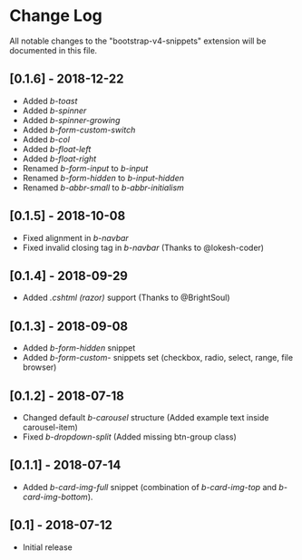 # Change Log
All notable changes to the "bootstrap-v4-snippets" extension will be documented in this file.

## [0.1.6] - 2018-12-22
- Added *b-toast*
- Added *b-spinner*
- Added *b-spinner-growing*
- Added *b-form-custom-switch*
- Added *b-col*
- Added *b-float-left*
- Added *b-float-right*
- Renamed *b-form-input* to *b-input*
- Renamed *b-form-hidden* to *b-input-hidden*
- Renamed *b-abbr-small* to *b-abbr-initialism*

## [0.1.5] - 2018-10-08
- Fixed alignment in *b-navbar*
- Fixed invalid closing tag in *b-navbar* (Thanks to @lokesh-coder)

## [0.1.4] - 2018-09-29
- Added *.cshtml (razor)* support (Thanks to @BrightSoul)

## [0.1.3] - 2018-09-08
- Added *b-form-hidden* snippet
- Added *b-form-custom-* snippets set (checkbox, radio, select, range, file browser)

## [0.1.2] - 2018-07-18
- Changed default *b-carousel* structure (Added example text inside carousel-item)
- Fixed *b-dropdown-split* (Added missing btn-group class)

## [0.1.1] - 2018-07-14
- Added *b-card-img-full* snippet (combination of *b-card-img-top* and *b-card-img-bottom*).

## [0.1] - 2018-07-12
- Initial release